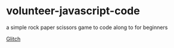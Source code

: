 # volunteer-javascript-code
a simple rock paper scissors game to code along to for beginners

[Glitch](https://glitch.com/edit/#!/rock-paper-scissors-marianopolis?path=app.html:41:23)
